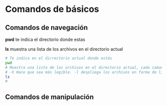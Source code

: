 # Comandos de básicos

## Comandos de navegación

**pwd** te indica el directorio donde estas

**ls** muestra una lista de los archivos en el directorio actual

```bash
# Te indica en el dirrectorio actual donde estás
pwd
# Muestra una lista de los archivos en el directorio actual, cada comando puede tener 'banderas'.
# -h Hace que sea más legible. -l despliega los archivos en forma de lista. -a Muestra los archivos ocultos
ls
#
```

## Comandos de manipulación


